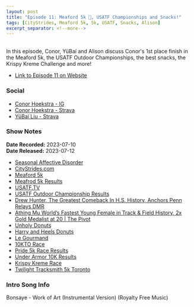 ```yaml
---
layout: post
title: "Episode 11: Meaford 5k 🥇, USATF Championships and Snacks!"
tags: [CityStrides, Meaford 5k, 5k, USATF, Snacks, Alison]
excerpt_separator: <!--more-->
---
```


<div id="buzzsprout-player-13213862"></div><script src="https://www.buzzsprout.com/2138032/13213862-episode-11-meaford-5k-usatf-championships-and-snacks.js?container_id=buzzsprout-player-13213862&player=small" type="text/javascript" charset="utf-8"></script>

<br>In this episode, Conor, YüBaí and Alison discuss Conor's 1st place finish in the Meaford 5k, the USATF Outdoor Championships, the best snacks, the Krispy Kreme Challenge and more!
 
<!--more-->

* [Link to Episode 11 on Website](https://r4podcast.com/2023/07/12/Episode-11.html)

### Social
 
* [Conor Hoekstra - IG](https://www.instagram.com/conorhoekstra/)
* [Conor Hoekstra - Strava](https://www.strava.com/athletes/59373430)
* [YüBaí Liu - Strava](https://www.strava.com/athletes/102365031)

### Show Notes
 
**Date Recorded:** 2023-07-10 <br>
**Date Released:** 2023-07-12

* [Seasonal Affective Disorder](https://en.wikipedia.org/wiki/Seasonal_affective_disorder)
* [CityStrides.com](https://citystrides.com/)
* [Meaford 5k](https://raceroster.com/events/2023/73891/meaford-harbour-5km-runwalk-2023)
* [Meafrod 5k Results](https://results.raceroster.com/v2/en-CA/results/wmkh6whux2wvgpad/results?subEvent=)
* [USATF.TV](https://www.usatf.tv/)
* [USATF Outdoor Championship Results](https://results.usatf.org/2023Outdoors/)
* [Drew Hunter, The Greatest Comeback In H.S. History, Anchors Penn Relays DMR](https://www.youtube.com/watch?v=B7-ZRjSfP54)
* [Athing Mu World’s Fastest Young Female in Track & Field History, 2x Gold Medalist at 20 \| The Pivot](https://www.youtube.com/watch?v=UF1fzEikcdQ)
* [Unholy Donuts](https://www.instagram.com/unholydonutsto/?hl=en)
* [Harry and Heels Donuts](https://www.instagram.com/harryandheelsdonuts/?hl=en)
* [Le Gourmand](https://www.instagram.com/legourmand/?hl=en)
* [10KTO Race](https://raceroster.com/events/2023/73072/10kto)
* [Pride 5k Race Results](https://results.raceroster.com/v2/en-CA/results/m3rc25wyjptvwqpq/results)
* [Under Armor 10K Results](https://www.sportstats.ca/display-results.xhtml?raceid=118527)
* [Krispy Kreme Race](https://krispykremechallenge.com/)
* [Twilight Tracksmith 5k Toronto](https://raceroster.com/events/2023/75097/toronto-twilight-5000)

### Intro Song Info
 
Bonsaye - Work of Art (Instrumental Version) (Royalty Free Music)
